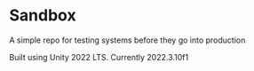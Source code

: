 # Sandbox
A simple repo for testing systems before they go into production

Built using Unity 2022 LTS. Currently 2022.3.10f1
